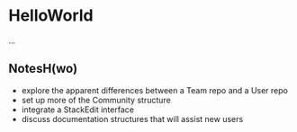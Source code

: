 # HelloWorld
...

## NotesH(wo)
* explore the apparent differences between a Team repo and a User repo
* set up more of the Community structure
* integrate a StackEdit interface
* discuss documentation structures that will assist new users
